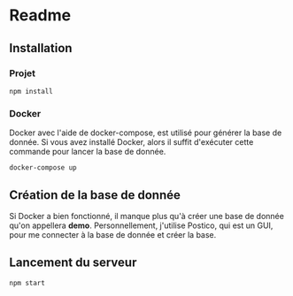 # Readme

## Installation

### Projet

`npm install`

### Docker

Docker avec l'aide de docker-compose, est utilisé pour générer la base de donnée. Si vous avez installé Docker, alors il suffit d'exécuter cette commande pour lancer la base de donnée.

`docker-compose up`

## Création de la base de donnée

Si Docker a bien fonctionné, il manque plus qu'à créer une base de donnée qu'on appellera **demo**. Personnellement, j'utilise Postico, qui est un GUI, pour me connecter à la base de donnée et créer la base.

## Lancement du serveur

`npm start`

